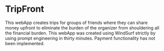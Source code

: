 # TripFront
This webApp creates trips for groups of friends where they can share money upfront to eliminate the burden of the organizer from shouldering all the financial burden. This webApp was created using WindSurf strictly by using prompt engineering in thirty minutes. Payment functionality has not been implemented.
